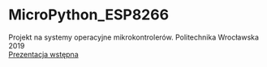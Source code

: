 # MicroPython_ESP8266
Projekt na systemy operacyjne mikrokontrolerów. Politechnika Wrocławska 2019  
[Prezentacja wstępna](https://docs.google.com/presentation/d/1NOyLYMrQXk9J0vHV18bcUmUyig377yebn3NqkrTPahc)
